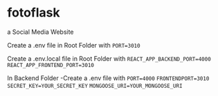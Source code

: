 # fotoflask
a Social Media Website

Create a .env file in Root Folder with
`PORT=3010`

Create a .env.local file in Root Folder with
`REACT_APP_BACKEND_PORT=4000`
`REACT_APP_FRONTEND_PORT=3010`

In Backend Folder
-Create a .env file with
`PORT=4000`
`FRONTENDPORT=3010`
`SECRET_KEY=YOUR_SECRET_KEY`
`MONGOOSE_URI=YOUR_MONGOOSE_URI`